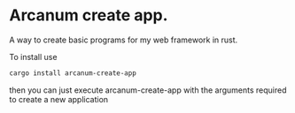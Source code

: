 # Arcanum create app.
A way to create basic programs for my web framework in rust.

To install use
```bash
cargo install arcanum-create-app
```
then you can just execute arcanum-create-app with the arguments required to create a new application